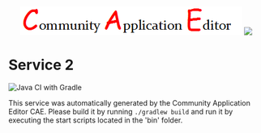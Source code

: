 <p align="center">
  <img src="https://github.com/PhilCAEOrg2/microservice-404/blob/master/img/logo.png" />
  <img src="https://raw.githubusercontent.com/rwth-acis/las2peer/master/img/logo/bitmap/las2peer-logo-128x128.png" />
</p>

Service 2
===================
![Java CI with Gradle](https://github.com/PhilCAEOrg2/microservice-404/workflows/Java%20CI%20with%20Gradle/badge.svg?branch=master)

This service was automatically generated by the Community Application Editor CAE. Please build it by running `./gradlew build` and run it by executing the start scripts located in the 'bin' folder.

